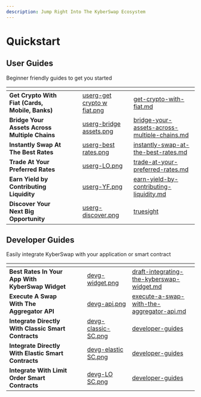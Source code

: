 ```yaml
---
description: Jump Right Into The KyberSwap Ecosystem
---
```


# Quickstart

## User Guides

Beginner friendly guides to get you started

<table data-view="cards"><thead><tr><th></th><th data-hidden></th><th data-hidden></th><th data-hidden data-card-cover data-type="files"></th><th data-hidden data-card-target data-type="content-ref"></th></tr></thead><tbody><tr><td><strong>Get Crypto With Fiat (Cards, Mobile, Banks)</strong></td><td></td><td></td><td><a href="../.gitbook/assets/userg-get crypto w fiat.png">userg-get crypto w fiat.png</a></td><td><a href="../kyberswap-solutions/kyberswap-interface/user-guides/get-crypto-with-fiat.md">get-crypto-with-fiat.md</a></td></tr><tr><td><strong>Bridge Your Assets Across Multiple Chains</strong></td><td></td><td></td><td><a href="../.gitbook/assets/userg-bridge assets.png">userg-bridge assets.png</a></td><td><a href="../kyberswap-solutions/kyberswap-interface/user-guides/bridge-your-assets-across-multiple-chains.md">bridge-your-assets-across-multiple-chains.md</a></td></tr><tr><td><strong>Instantly Swap At The Best Rates</strong></td><td></td><td></td><td><a href="../.gitbook/assets/userg-best rates.png">userg-best rates.png</a></td><td><a href="../kyberswap-solutions/kyberswap-interface/user-guides/instantly-swap-at-the-best-rates.md">instantly-swap-at-the-best-rates.md</a></td></tr><tr><td><strong>Trade At Your Preferred Rates</strong></td><td></td><td></td><td><a href="../.gitbook/assets/userg-LO.png">userg-LO.png</a></td><td><a href="../kyberswap-solutions/kyberswap-interface/user-guides/trade-at-your-preferred-rates.md">trade-at-your-preferred-rates.md</a></td></tr><tr><td><strong>Earn Yield by Contributing Liquidity</strong></td><td></td><td></td><td><a href="../.gitbook/assets/userg-YF.png">userg-YF.png</a></td><td><a href="../kyberswap-solutions/kyberswap-interface/user-guides/earn-yield-by-contributing-liquidity.md">earn-yield-by-contributing-liquidity.md</a></td></tr><tr><td><strong>Discover Your Next Big Opportunity</strong></td><td></td><td></td><td><a href="../.gitbook/assets/userg-discover.png">userg-discover.png</a></td><td><a href="../kyberswap-solutions/truesight/">truesight</a></td></tr></tbody></table>

## Developer Guides

Easily integrate KyberSwap with your application or smart contract

<table data-view="cards"><thead><tr><th></th><th data-hidden></th><th data-hidden></th><th data-hidden data-card-cover data-type="files"></th><th data-hidden data-card-target data-type="content-ref"></th></tr></thead><tbody><tr><td><strong>Best Rates In Your App With KyberSwap Widget</strong></td><td></td><td></td><td><a href="../.gitbook/assets/devg-widget.png">devg-widget.png</a></td><td><a href="../kyberswap-solutions/kyberswap-widget/developer-guides/draft-integrating-the-kyberswap-widget.md">draft-integrating-the-kyberswap-widget.md</a></td></tr><tr><td><strong>Execute A Swap With The Aggregator API</strong></td><td></td><td></td><td><a href="../.gitbook/assets/devg-api.png">devg-api.png</a></td><td><a href="../kyberswap-solutions/kyberswap-aggregator/developer-guides/execute-a-swap-with-the-aggregator-api.md">execute-a-swap-with-the-aggregator-api.md</a></td></tr><tr><td><strong>Integrate Directly With Classic Smart Contracts</strong></td><td></td><td></td><td><a href="../.gitbook/assets/devg-classic-SC.png">devg-classic-SC.png</a></td><td><a href="../liquidity-solutions/kyberswap-classic/developer-guides/">developer-guides</a></td></tr><tr><td><strong>Integrate Directly With Elastic Smart Contracts</strong></td><td></td><td></td><td><a href="../.gitbook/assets/devg-elastic SC.png">devg-elastic SC.png</a></td><td><a href="../liquidity-solutions/kyberswap-elastic/developer-guides/">developer-guides</a></td></tr><tr><td><strong>Integrate With Limit Order Smart Contracts</strong></td><td></td><td></td><td><a href="../.gitbook/assets/devg-LO SC.png">devg-LO SC.png</a></td><td><a href="../kyberswap-solutions/limit-order/developer-guides/">developer-guides</a></td></tr></tbody></table>

